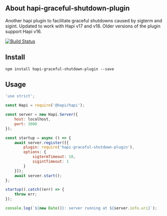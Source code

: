 
## About hapi-graceful-shutdown-plugin

Another hapi plugin to facilitate graceful shutdowns caused by sigterm and sigint.  Updated to work with Hapi v17 and v18.  Older versions of the plugin support Hapi v16.

[![Build Status](https://travis-ci.org/visualjeff/hapi-graceful-shutdown-plugin.png)](https://travis-ci.org/visualjeff/hapi-graceful-shutdown-plugin)

## Install
```
npm install hapi-graceful-shutdown-plugin --save
```


## Usage

```js
'use strict';

const Hapi = require('@hapi/hapi');

const server = new Hapi.Server({
    host: localhost,
    port: 3000
});

const startup = async () => {
    await server.register([{
        plugin: require('hapi-graceful-shutdown-plugin'),
        options: {
            sigtermTimeout: 10,
            sigintTimeout: 1
        }
    }]);
    await server.start();
};

startup().catch((err) => {
    throw err;
});

console.log(`${new Date()}: server running at ${server.info.uri}`);
```
